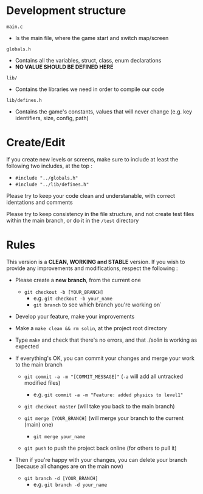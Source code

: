 # Development structure

`main.c`

* Is the main file, where the game start and switch map/screen

`globals.h`

* Contains all the variables, struct, class, enum declarations
* **NO VALUE SHOULD BE DEFINED HERE**

`lib/`

* Contains the libraries we need in order to compile our code

`lib/defines.h`

* Contains the game's constants, values that will never change (e.g. key identifiers, size, config, path)

# Create/Edit

If you create new levels or screens, make sure to include at least the following two includes, at the top :
* `#include "../globals.h"`
* `#include "../lib/defines.h"`

Please try to keep your code clean and understanable, with correct identations and comments

Please try to keep consistency in the file structure, and not create test files within the main branch, or do it in the `/test` directory

# Rules

This version is a **CLEAN, WORKING and STABLE** version. If you wish to provide any improvements and modifications, respect the following :

* Please create a **new branch**, from the current one
	* `git checkout -b [YOUR_BRANCH]`
		* e.g. `git checkout -b your_name`
		* `git branch` to see which branch you're working on`

* Develop your feature, make your improvements

* Make a `make clean && rm solin`, at the project root directory

* Type `make` and check that there's no errors, and that ./solin is working as expected

* If everything's OK, you can commit your changes and merge your work to the main branch
	
	* `git commit -a -m "[COMMIT_MESSAGE]"` (`-a` will add all untracked modified files)
		* e.g. `git commit -a -m "Feature: added physics to level1"`
	
	* `git checkout master` (will take you back to the main branch)
	
	* `git merge [YOUR_BRANCH]` (will merge your branch to the current (main) one)
		* `git merge your_name`

	* `git push` to push the project back online (for others to pull it)

* Then if you're happy with your changes, you can delete your branch (because all changes are on the main now)
	* `git branch -d [YOUR_BRANCH]`
		* e.g. `git branch -d your_name`
